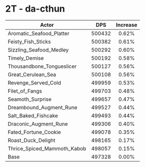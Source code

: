 # 2T - da-cthun
| Actor | DPS | Increase |
|---|:---:|:---:|
|Aromatic_Seafood_Platter|500432|0.62%|
|Feisty_Fish_Sticks|500382|0.61%|
|Sizzling_Seafood_Medley|500292|0.60%|
|Timely_Demise|500192|0.58%|
|Thousandbone_Tongueslicer|500127|0.56%|
|Great_Cerulean_Sea|500108|0.56%|
|Revenge_Served_Cold|499959|0.53%|
|Filet_of_Fangs|499703|0.48%|
|Seamoth_Surprise|499657|0.47%|
|Dreambound_Augment_Rune|499527|0.44%|
|Salt_Baked_Fishcake|499493|0.44%|
|Draconic_Augment_Rune|499306|0.40%|
|Fated_Fortune_Cookie|499078|0.35%|
|Roast_Duck_Delight|498165|0.17%|
|Thrice_Spiced_Mammoth_Kabob|498057|0.15%|
|Base|497328|0.00%|
